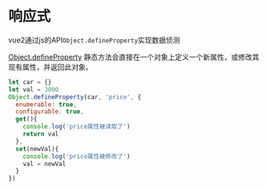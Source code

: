 # 响应式

vue2通过js的API`Object.defineProperty`实现数据侦测

[Object.defineProperty](https://developer.mozilla.org/zh-CN/docs/Web/JavaScript/Reference/Global_Objects/Object/defineProperty) 静态方法会直接在一个对象上定义一个新属性，或修改其现有属性，并返回此对象。

```js
let car = {}
let val = 3000
Object.defineProperty(car, 'price', {
  enumerable: true,
  configurable: true,
  get(){
    console.log('price属性被读取了')
    return val
  },
  set(newVal){
    console.log('price属性被修改了')
    val = newVal
  }
})
```

